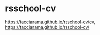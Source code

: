 # rsschool-cv

https://taccianama.github.io/rsschool-cv/cv, https://taccianama.github.io/rsschool-cv/
